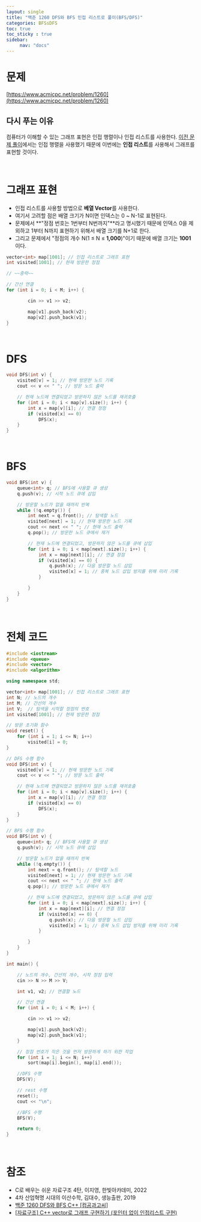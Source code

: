 ```yaml
---
layout: single
title: "백준 1260 DFS와 BFS 인접 리스트로 풀이(BFS/DFS)"
categories: BFSsDFS
toc: true
toc_sticky : true
sidebar:
     nav: "docs"
---
```


# 문제
[https://www.acmicpc.net/problem/1260](https://www.acmicpc.net/problem/1260)
## 다시 푸는 이유
컴퓨터가 이해할 수 있는 그래프 표현은 인접 행렬이나 인접 리스트를 사용한다. [이전 문제 풀이](https://jotaro124.github.io/bfssdfs/BJ_1260/)에서는 인접 행렬을 사용했기 때문에 이번에는 **인접 리스트**를 사용해서 그래프를 표현할 것이다.

<br>

# 그래프 표현
- 인접 리스트를 사용할 방법으로 **베열 Vector**를 사용한다.
- 여기서 고려할 점은 배열 크기가 N이면 인덱스는 0 ~ N-1로 표현된다.
- 문제에서 **"정점 번호는 1번부터 N번까지"**라고 명시했기 때문에 인덱스 0을 제외하고 1부터 N까지 표현하기 위해서 배열 크기를 N+1로 한다.
- 그리고 문제에서 "정점의 개수 N(1 ≤ N ≤ **1,000**)"이기 때문에 배열 크기는 **1001** 이다.

~~~c++
vector<int> map[1001]; // 인접 리스트로 그래프 표현
int visited[1001]; // 현재 방문한 정점

// ~~중략~~ 

// 간선 연결
for (int i = 0; i < M; i++) {

		cin >> v1 >> v2;

		map[v1].push_back(v2);
		map[v2].push_back(v1);
}
~~~

<br>

# DFS

~~~c++
void DFS(int v) {
	visited[v] = 1; // 현재 방문한 노드 기록
	cout << v << " "; // 방문 노드 출력

	// 현재 노드에 연결되었고 방문하지 않은 노드를 재귀호출
	for (int i = 0; i < map[v].size(); i++) {
		int x = map[v][i]; // 연결 정점
		if (visited[x] == 0)
			DFS(x);
	}
}
~~~

<br>

# BFS
~~~c++
void BFS(int v) {
	queue<int> q; // BFS에 사용할 큐 생성
	q.push(v); // 시작 노드 큐에 삽입

	// 방문할 노드가 없을 때까지 반복
	while (!q.empty()) {
		int next = q.front(); // 탐색할 노드
		visited[next] = 1; // 현재 방문한 노드 기록
		cout << next << " "; // 현재 노드 출력
		q.pop(); // 방문한 노드 큐에서 제거

		// 현재 노드에 연결되었고, 방문하지 않은 노드를 큐에 삽입
		for (int i = 0; i < map[next].size(); i++) {
			int x = map[next][i]; // 연결 정점
			if (visited[x] == 0) {
				q.push(x); // 다음 방문할 노드 삽입
				visited[x] = 1; // 중복 노드 삽입 방지를 위해 미리 기록
			}

		}
	}
}
~~~

<br>

# 전체 코드
~~~c++
#include <iostream>
#include <queue>
#include <vector>
#include <algorithm>

using namespace std;

vector<int> map[1001]; // 인접 리스트로 그래프 표현
int N; // 노드의 개수
int M; // 간선의 개수
int V;  // 탐색을 시작할 정점의 번호
int visited[1001]; // 현재 방문한 정점

// 방문 초기화 함수
void reset() {
	for (int i = 1; i <= N; i++)
		visited[i] = 0;
}

// DFS 수행 함수
void DFS(int v) {
	visited[v] = 1; // 현재 방문한 노드 기록
	cout << v << " "; // 방문 노드 출력

	// 현재 노드에 연결되었고 방문하지 않은 노드를 재귀호출
	for (int i = 0; i < map[v].size(); i++) {
		int x = map[v][i]; // 연결 정점
		if (visited[x] == 0)
			DFS(x);
	}
}

// BFS 수행 함수
void BFS(int v) {
	queue<int> q; // BFS에 사용할 큐 생성
	q.push(v); // 시작 노드 큐에 삽입

	// 방문할 노드가 없을 때까지 반복
	while (!q.empty()) {
		int next = q.front(); // 탐색할 노드
		visited[next] = 1; // 현재 방문한 노드 기록
		cout << next << " "; // 현재 노드 출력
		q.pop(); // 방문한 노드 큐에서 제거

		// 현재 노드에 연결되었고, 방문하지 않은 노드를 큐에 삽입
		for (int i = 0; i < map[next].size(); i++) {
			int x = map[next][i]; // 연결 정점
			if (visited[x] == 0) {
				q.push(x); // 다음 방문할 노드 삽입
				visited[x] = 1; // 중복 노드 삽입 방지를 위해 미리 기록
			}

		}
	}
}

int main() {

	// 노드의 개수, 간선의 개수, 시작 정점 입력
	cin >> N >> M >> V;

	int v1, v2; // 연결할 노드

	// 간선 연결
	for (int i = 0; i < M; i++) {

		cin >> v1 >> v2;

		map[v1].push_back(v2);
		map[v2].push_back(v1);
	}

	// 정점 번호가 작은 것을 먼저 방문하게 하기 위한 작업
	for (int i = 1; i <= N; i++)
		sort(map[i].begin(), map[i].end());

	//DFS 수행
	DFS(V);

	// rest 수행
	reset();
	cout << "\n";

	//BFS 수행
	BFS(V);

	return 0;
}

~~~

<br>

# 참조
- C로 배우는 쉬운 자료구조 4탄, 이지영, 한빛아카데미, 2022
- 4차 산업혁명 시대의 이산수학, 김대수, 생능출판, 2019
- [백준 1260 DFS와 BFS C++ [컴공과고씨]](https://hagisilecoding.tistory.com/16)
- [[자료구조] C++ vector로 그래프 구현하기 (포인터 없이 인접리스트 구현)](https://breakcoding.tistory.com/129)


